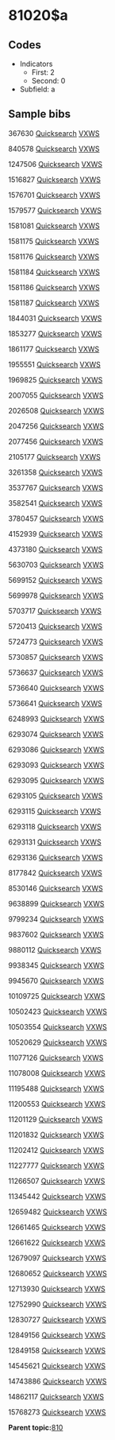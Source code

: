 # 81020$a

## Codes

-   Indicators
    -   First: 2
    -   Second: 0
-   Subfield: a

## Sample bibs

367630 [Quicksearch](https://search.library.yale.edu/catalog/367630) [VXWS](http://prodorbis.library.yale.edu:7014/vxws/GetHoldingsService?bibId=367630)

840578 [Quicksearch](https://search.library.yale.edu/catalog/840578) [VXWS](http://prodorbis.library.yale.edu:7014/vxws/GetHoldingsService?bibId=840578)

1247506 [Quicksearch](https://search.library.yale.edu/catalog/1247506) [VXWS](http://prodorbis.library.yale.edu:7014/vxws/GetHoldingsService?bibId=1247506)

1516827 [Quicksearch](https://search.library.yale.edu/catalog/1516827) [VXWS](http://prodorbis.library.yale.edu:7014/vxws/GetHoldingsService?bibId=1516827)

1576701 [Quicksearch](https://search.library.yale.edu/catalog/1576701) [VXWS](http://prodorbis.library.yale.edu:7014/vxws/GetHoldingsService?bibId=1576701)

1579577 [Quicksearch](https://search.library.yale.edu/catalog/1579577) [VXWS](http://prodorbis.library.yale.edu:7014/vxws/GetHoldingsService?bibId=1579577)

1581081 [Quicksearch](https://search.library.yale.edu/catalog/1581081) [VXWS](http://prodorbis.library.yale.edu:7014/vxws/GetHoldingsService?bibId=1581081)

1581175 [Quicksearch](https://search.library.yale.edu/catalog/1581175) [VXWS](http://prodorbis.library.yale.edu:7014/vxws/GetHoldingsService?bibId=1581175)

1581176 [Quicksearch](https://search.library.yale.edu/catalog/1581176) [VXWS](http://prodorbis.library.yale.edu:7014/vxws/GetHoldingsService?bibId=1581176)

1581184 [Quicksearch](https://search.library.yale.edu/catalog/1581184) [VXWS](http://prodorbis.library.yale.edu:7014/vxws/GetHoldingsService?bibId=1581184)

1581186 [Quicksearch](https://search.library.yale.edu/catalog/1581186) [VXWS](http://prodorbis.library.yale.edu:7014/vxws/GetHoldingsService?bibId=1581186)

1581187 [Quicksearch](https://search.library.yale.edu/catalog/1581187) [VXWS](http://prodorbis.library.yale.edu:7014/vxws/GetHoldingsService?bibId=1581187)

1844031 [Quicksearch](https://search.library.yale.edu/catalog/1844031) [VXWS](http://prodorbis.library.yale.edu:7014/vxws/GetHoldingsService?bibId=1844031)

1853277 [Quicksearch](https://search.library.yale.edu/catalog/1853277) [VXWS](http://prodorbis.library.yale.edu:7014/vxws/GetHoldingsService?bibId=1853277)

1861177 [Quicksearch](https://search.library.yale.edu/catalog/1861177) [VXWS](http://prodorbis.library.yale.edu:7014/vxws/GetHoldingsService?bibId=1861177)

1955551 [Quicksearch](https://search.library.yale.edu/catalog/1955551) [VXWS](http://prodorbis.library.yale.edu:7014/vxws/GetHoldingsService?bibId=1955551)

1969825 [Quicksearch](https://search.library.yale.edu/catalog/1969825) [VXWS](http://prodorbis.library.yale.edu:7014/vxws/GetHoldingsService?bibId=1969825)

2007055 [Quicksearch](https://search.library.yale.edu/catalog/2007055) [VXWS](http://prodorbis.library.yale.edu:7014/vxws/GetHoldingsService?bibId=2007055)

2026508 [Quicksearch](https://search.library.yale.edu/catalog/2026508) [VXWS](http://prodorbis.library.yale.edu:7014/vxws/GetHoldingsService?bibId=2026508)

2047256 [Quicksearch](https://search.library.yale.edu/catalog/2047256) [VXWS](http://prodorbis.library.yale.edu:7014/vxws/GetHoldingsService?bibId=2047256)

2077456 [Quicksearch](https://search.library.yale.edu/catalog/2077456) [VXWS](http://prodorbis.library.yale.edu:7014/vxws/GetHoldingsService?bibId=2077456)

2105177 [Quicksearch](https://search.library.yale.edu/catalog/2105177) [VXWS](http://prodorbis.library.yale.edu:7014/vxws/GetHoldingsService?bibId=2105177)

3261358 [Quicksearch](https://search.library.yale.edu/catalog/3261358) [VXWS](http://prodorbis.library.yale.edu:7014/vxws/GetHoldingsService?bibId=3261358)

3537767 [Quicksearch](https://search.library.yale.edu/catalog/3537767) [VXWS](http://prodorbis.library.yale.edu:7014/vxws/GetHoldingsService?bibId=3537767)

3582541 [Quicksearch](https://search.library.yale.edu/catalog/3582541) [VXWS](http://prodorbis.library.yale.edu:7014/vxws/GetHoldingsService?bibId=3582541)

3780457 [Quicksearch](https://search.library.yale.edu/catalog/3780457) [VXWS](http://prodorbis.library.yale.edu:7014/vxws/GetHoldingsService?bibId=3780457)

4152939 [Quicksearch](https://search.library.yale.edu/catalog/4152939) [VXWS](http://prodorbis.library.yale.edu:7014/vxws/GetHoldingsService?bibId=4152939)

4373180 [Quicksearch](https://search.library.yale.edu/catalog/4373180) [VXWS](http://prodorbis.library.yale.edu:7014/vxws/GetHoldingsService?bibId=4373180)

5630703 [Quicksearch](https://search.library.yale.edu/catalog/5630703) [VXWS](http://prodorbis.library.yale.edu:7014/vxws/GetHoldingsService?bibId=5630703)

5699152 [Quicksearch](https://search.library.yale.edu/catalog/5699152) [VXWS](http://prodorbis.library.yale.edu:7014/vxws/GetHoldingsService?bibId=5699152)

5699978 [Quicksearch](https://search.library.yale.edu/catalog/5699978) [VXWS](http://prodorbis.library.yale.edu:7014/vxws/GetHoldingsService?bibId=5699978)

5703717 [Quicksearch](https://search.library.yale.edu/catalog/5703717) [VXWS](http://prodorbis.library.yale.edu:7014/vxws/GetHoldingsService?bibId=5703717)

5720413 [Quicksearch](https://search.library.yale.edu/catalog/5720413) [VXWS](http://prodorbis.library.yale.edu:7014/vxws/GetHoldingsService?bibId=5720413)

5724773 [Quicksearch](https://search.library.yale.edu/catalog/5724773) [VXWS](http://prodorbis.library.yale.edu:7014/vxws/GetHoldingsService?bibId=5724773)

5730857 [Quicksearch](https://search.library.yale.edu/catalog/5730857) [VXWS](http://prodorbis.library.yale.edu:7014/vxws/GetHoldingsService?bibId=5730857)

5736637 [Quicksearch](https://search.library.yale.edu/catalog/5736637) [VXWS](http://prodorbis.library.yale.edu:7014/vxws/GetHoldingsService?bibId=5736637)

5736640 [Quicksearch](https://search.library.yale.edu/catalog/5736640) [VXWS](http://prodorbis.library.yale.edu:7014/vxws/GetHoldingsService?bibId=5736640)

5736641 [Quicksearch](https://search.library.yale.edu/catalog/5736641) [VXWS](http://prodorbis.library.yale.edu:7014/vxws/GetHoldingsService?bibId=5736641)

6248993 [Quicksearch](https://search.library.yale.edu/catalog/6248993) [VXWS](http://prodorbis.library.yale.edu:7014/vxws/GetHoldingsService?bibId=6248993)

6293074 [Quicksearch](https://search.library.yale.edu/catalog/6293074) [VXWS](http://prodorbis.library.yale.edu:7014/vxws/GetHoldingsService?bibId=6293074)

6293086 [Quicksearch](https://search.library.yale.edu/catalog/6293086) [VXWS](http://prodorbis.library.yale.edu:7014/vxws/GetHoldingsService?bibId=6293086)

6293093 [Quicksearch](https://search.library.yale.edu/catalog/6293093) [VXWS](http://prodorbis.library.yale.edu:7014/vxws/GetHoldingsService?bibId=6293093)

6293095 [Quicksearch](https://search.library.yale.edu/catalog/6293095) [VXWS](http://prodorbis.library.yale.edu:7014/vxws/GetHoldingsService?bibId=6293095)

6293105 [Quicksearch](https://search.library.yale.edu/catalog/6293105) [VXWS](http://prodorbis.library.yale.edu:7014/vxws/GetHoldingsService?bibId=6293105)

6293115 [Quicksearch](https://search.library.yale.edu/catalog/6293115) [VXWS](http://prodorbis.library.yale.edu:7014/vxws/GetHoldingsService?bibId=6293115)

6293118 [Quicksearch](https://search.library.yale.edu/catalog/6293118) [VXWS](http://prodorbis.library.yale.edu:7014/vxws/GetHoldingsService?bibId=6293118)

6293131 [Quicksearch](https://search.library.yale.edu/catalog/6293131) [VXWS](http://prodorbis.library.yale.edu:7014/vxws/GetHoldingsService?bibId=6293131)

6293136 [Quicksearch](https://search.library.yale.edu/catalog/6293136) [VXWS](http://prodorbis.library.yale.edu:7014/vxws/GetHoldingsService?bibId=6293136)

8177842 [Quicksearch](https://search.library.yale.edu/catalog/8177842) [VXWS](http://prodorbis.library.yale.edu:7014/vxws/GetHoldingsService?bibId=8177842)

8530146 [Quicksearch](https://search.library.yale.edu/catalog/8530146) [VXWS](http://prodorbis.library.yale.edu:7014/vxws/GetHoldingsService?bibId=8530146)

9638899 [Quicksearch](https://search.library.yale.edu/catalog/9638899) [VXWS](http://prodorbis.library.yale.edu:7014/vxws/GetHoldingsService?bibId=9638899)

9799234 [Quicksearch](https://search.library.yale.edu/catalog/9799234) [VXWS](http://prodorbis.library.yale.edu:7014/vxws/GetHoldingsService?bibId=9799234)

9837602 [Quicksearch](https://search.library.yale.edu/catalog/9837602) [VXWS](http://prodorbis.library.yale.edu:7014/vxws/GetHoldingsService?bibId=9837602)

9880112 [Quicksearch](https://search.library.yale.edu/catalog/9880112) [VXWS](http://prodorbis.library.yale.edu:7014/vxws/GetHoldingsService?bibId=9880112)

9938345 [Quicksearch](https://search.library.yale.edu/catalog/9938345) [VXWS](http://prodorbis.library.yale.edu:7014/vxws/GetHoldingsService?bibId=9938345)

9945670 [Quicksearch](https://search.library.yale.edu/catalog/9945670) [VXWS](http://prodorbis.library.yale.edu:7014/vxws/GetHoldingsService?bibId=9945670)

10109725 [Quicksearch](https://search.library.yale.edu/catalog/10109725) [VXWS](http://prodorbis.library.yale.edu:7014/vxws/GetHoldingsService?bibId=10109725)

10502423 [Quicksearch](https://search.library.yale.edu/catalog/10502423) [VXWS](http://prodorbis.library.yale.edu:7014/vxws/GetHoldingsService?bibId=10502423)

10503554 [Quicksearch](https://search.library.yale.edu/catalog/10503554) [VXWS](http://prodorbis.library.yale.edu:7014/vxws/GetHoldingsService?bibId=10503554)

10520629 [Quicksearch](https://search.library.yale.edu/catalog/10520629) [VXWS](http://prodorbis.library.yale.edu:7014/vxws/GetHoldingsService?bibId=10520629)

11077126 [Quicksearch](https://search.library.yale.edu/catalog/11077126) [VXWS](http://prodorbis.library.yale.edu:7014/vxws/GetHoldingsService?bibId=11077126)

11078008 [Quicksearch](https://search.library.yale.edu/catalog/11078008) [VXWS](http://prodorbis.library.yale.edu:7014/vxws/GetHoldingsService?bibId=11078008)

11195488 [Quicksearch](https://search.library.yale.edu/catalog/11195488) [VXWS](http://prodorbis.library.yale.edu:7014/vxws/GetHoldingsService?bibId=11195488)

11200553 [Quicksearch](https://search.library.yale.edu/catalog/11200553) [VXWS](http://prodorbis.library.yale.edu:7014/vxws/GetHoldingsService?bibId=11200553)

11201129 [Quicksearch](https://search.library.yale.edu/catalog/11201129) [VXWS](http://prodorbis.library.yale.edu:7014/vxws/GetHoldingsService?bibId=11201129)

11201832 [Quicksearch](https://search.library.yale.edu/catalog/11201832) [VXWS](http://prodorbis.library.yale.edu:7014/vxws/GetHoldingsService?bibId=11201832)

11202412 [Quicksearch](https://search.library.yale.edu/catalog/11202412) [VXWS](http://prodorbis.library.yale.edu:7014/vxws/GetHoldingsService?bibId=11202412)

11227777 [Quicksearch](https://search.library.yale.edu/catalog/11227777) [VXWS](http://prodorbis.library.yale.edu:7014/vxws/GetHoldingsService?bibId=11227777)

11266507 [Quicksearch](https://search.library.yale.edu/catalog/11266507) [VXWS](http://prodorbis.library.yale.edu:7014/vxws/GetHoldingsService?bibId=11266507)

11345442 [Quicksearch](https://search.library.yale.edu/catalog/11345442) [VXWS](http://prodorbis.library.yale.edu:7014/vxws/GetHoldingsService?bibId=11345442)

12659482 [Quicksearch](https://search.library.yale.edu/catalog/12659482) [VXWS](http://prodorbis.library.yale.edu:7014/vxws/GetHoldingsService?bibId=12659482)

12661465 [Quicksearch](https://search.library.yale.edu/catalog/12661465) [VXWS](http://prodorbis.library.yale.edu:7014/vxws/GetHoldingsService?bibId=12661465)

12661622 [Quicksearch](https://search.library.yale.edu/catalog/12661622) [VXWS](http://prodorbis.library.yale.edu:7014/vxws/GetHoldingsService?bibId=12661622)

12679097 [Quicksearch](https://search.library.yale.edu/catalog/12679097) [VXWS](http://prodorbis.library.yale.edu:7014/vxws/GetHoldingsService?bibId=12679097)

12680652 [Quicksearch](https://search.library.yale.edu/catalog/12680652) [VXWS](http://prodorbis.library.yale.edu:7014/vxws/GetHoldingsService?bibId=12680652)

12713930 [Quicksearch](https://search.library.yale.edu/catalog/12713930) [VXWS](http://prodorbis.library.yale.edu:7014/vxws/GetHoldingsService?bibId=12713930)

12752990 [Quicksearch](https://search.library.yale.edu/catalog/12752990) [VXWS](http://prodorbis.library.yale.edu:7014/vxws/GetHoldingsService?bibId=12752990)

12830727 [Quicksearch](https://search.library.yale.edu/catalog/12830727) [VXWS](http://prodorbis.library.yale.edu:7014/vxws/GetHoldingsService?bibId=12830727)

12849156 [Quicksearch](https://search.library.yale.edu/catalog/12849156) [VXWS](http://prodorbis.library.yale.edu:7014/vxws/GetHoldingsService?bibId=12849156)

12849158 [Quicksearch](https://search.library.yale.edu/catalog/12849158) [VXWS](http://prodorbis.library.yale.edu:7014/vxws/GetHoldingsService?bibId=12849158)

14545621 [Quicksearch](https://search.library.yale.edu/catalog/14545621) [VXWS](http://prodorbis.library.yale.edu:7014/vxws/GetHoldingsService?bibId=14545621)

14743886 [Quicksearch](https://search.library.yale.edu/catalog/14743886) [VXWS](http://prodorbis.library.yale.edu:7014/vxws/GetHoldingsService?bibId=14743886)

14862117 [Quicksearch](https://search.library.yale.edu/catalog/14862117) [VXWS](http://prodorbis.library.yale.edu:7014/vxws/GetHoldingsService?bibId=14862117)

15768273 [Quicksearch](https://search.library.yale.edu/catalog/15768273) [VXWS](http://prodorbis.library.yale.edu:7014/vxws/GetHoldingsService?bibId=15768273)

**Parent topic:**[810](../../tags/810/810.md)


